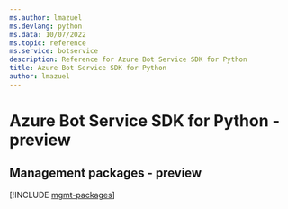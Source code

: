 ```yaml
---
ms.author: lmazuel
ms.devlang: python
ms.data: 10/07/2022
ms.topic: reference
ms.service: botservice
description: Reference for Azure Bot Service SDK for Python
title: Azure Bot Service SDK for Python
author: lmazuel
---
```

# Azure Bot Service SDK for Python - preview

## Management packages - preview
[!INCLUDE [mgmt-packages](bot-service-mgmt-index.md)]